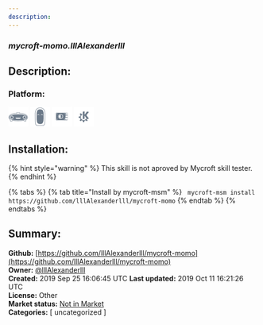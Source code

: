 ```yaml
---
description: 
---
```


### _mycroft-momo.lllAlexanderlll_  
## Description:  
  
  
### Platform:  
 ![Mark I](../.gitbook/assets/mark-1-icon.png)  ![Mark II](../.gitbook/assets/mark-2-icon.png)  ![Picroft](../.gitbook/assets/picroft-icon.png)  ![plasmoid](../.gitbook/assets/kde.png)   
## Installation:  
{% hint style="warning" %}
This skill is not aproved by Mycroft skill tester.
{% endhint %}
    
{% tabs %}
{% tab title="Install by mycroft-msm" %}
``` mycroft-msm install https://github.com/lllAlexanderlll/mycroft-momo```
{% endtab %}
  {% endtabs %}
    
## Summary:  
**Github:** [https://github.com/lllAlexanderlll/mycroft-momo](https://github.com/lllAlexanderlll/mycroft-momo)  
**Owner:** [@lllAlexanderlll](https://github.com/lllAlexanderlll)  
**Created:** 2019 Sep 25 16:06:45 UTC  **Last updated:** 2019 Oct 11 16:21:26 UTC  
**License:** Other  
**Market status:** [Not in Market](https://market.mycroft.ai/skill/)  
**Categories:** [ uncategorized ]   
